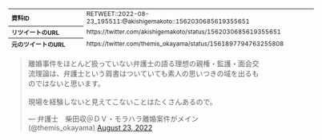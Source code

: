 <table style="font-size: 9pt; width: 610px; margin-bottom: 20px; height: 80px;">
<tbody>
    <tr>
        <th align=left>資料ID</th>
        <td align=left>RETWEET::2022-08-23_195511:@akishigemakoto::1562030685619355651</td>
    </tr>
    <tr>
        <th align=left>リツイートのURL</th>
        <td align=left>https://twitter.com/akishigemakoto/status/1562030685619355651</td>
    </tr>
    <tr>
        <th align=left>元のツイートのURL</th>
        <td align=left>https://twitter.com/themis_okayama/status/1561897794763255808</td>
    </tr>
    <tr>
        <th align=left>リツイートしたアカウント</th>
        <td align=left>@akishigemakoto</td>
    </tr>
    <tr>
        <th align=left>元のツイートのアカウント</th>
        <td align=left>@themis_okayama</td>
    </tr>
    <tr>
        <th align=left>リツイートしたユーザ名</th>
        <td align=left>MakotoAkishige（civilista）</td>
    </tr>
    <tr>
        <th align=left>元のツイートのユーザ名</th>
        <td align=left>弁護士　柴田収＠ＤＶ・モラハラ離婚案件がメイン</td>
    </tr>
    <tr>
        <th align=left>ツイートの記録日時</th>
        <td align=left>created_at 2022-08-25_0827</td>
    </tr>
</tbody>
</table>
<blockquote class="twitter-tweet" data-width="450"  data-lang="ja"><p lang="ja" dir="ltr">離婚事件をほとんど扱っていない弁護士の語る理想の親権・監護・面会交流理論は、弁護士という肩書はついていても素人の思いつきの域を出るものではないと思います。<br><br>現場を経験しないと見えてこないことはたくさんあるので。</p>&mdash; 弁護士　柴田収＠ＤＶ・モラハラ離婚案件がメイン (@themis_okayama) <a href="https://twitter.com/themis_okayama/status/1561897794763255808?ref_src=twsrc%5Etfw">August 23, 2022</a></blockquote>
<script async src="https://platform.twitter.com/widgets.js" charset="utf-8"></script>



